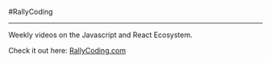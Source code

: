#RallyCoding

---

Weekly videos on the Javascript and React Ecosystem.

Check it out here: [RallyCoding.com](http://www.rallycoding.com)
